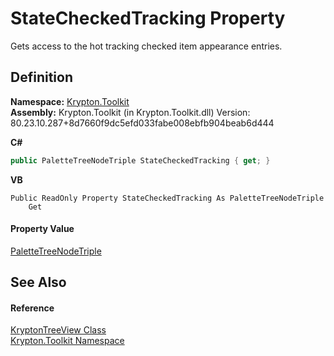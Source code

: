 # StateCheckedTracking Property


Gets access to the hot tracking checked item appearance entries.



## Definition
**Namespace:** <a href="79d2eac2-21f4-54ff-7552-b20c33c30600.md">Krypton.Toolkit</a>  
**Assembly:** Krypton.Toolkit (in Krypton.Toolkit.dll) Version: 80.23.10.287+8d7660f9dc5efd033fabe008ebfb904beab6d444

**C#**
``` C#
public PaletteTreeNodeTriple StateCheckedTracking { get; }
```
**VB**
``` VB
Public ReadOnly Property StateCheckedTracking As PaletteTreeNodeTriple
	Get
```



#### Property Value
<a href="ef9f116a-2419-db9e-34e6-1c1a6d9a027a.md">PaletteTreeNodeTriple</a>

## See Also


#### Reference
<a href="e9a14ed2-7839-3035-9b1c-14b6698fd2a0.md">KryptonTreeView Class</a>  
<a href="79d2eac2-21f4-54ff-7552-b20c33c30600.md">Krypton.Toolkit Namespace</a>  
